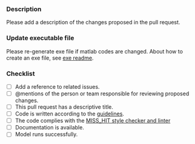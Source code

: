 ### Description
Please add a description of the changes proposed in the pull request.

### Update executable file
Please re-generate exe file if matlab codes are changed. About how to create an exe file, see [exe readme](https://github.com/EcoExtreML/STEMMUS_SCOPE/blob/main/exe/README.md).

### Checklist
- [ ] Add a reference to related issues.
- [ ] @mentions of the person or team responsible for reviewing proposed changes.
- [ ] This pull request has a descriptive title.
- [ ] Code is written according to the [guidelines](http://cnl.sogang.ac.kr/cnlab/lectures/programming/matlab/Richard_Johnson-MatlabStyle2_book.pdf).
- [ ] The code complies with the [MISS_HIT style checker and linter](https://github.com/EcoExtreML/STEMMUS_SCOPE/blob/main/CONTRIBUTING.md#follow-matlab-style-guidelines)
- [ ] Documentation is available.
- [ ] Model runs successfully.
